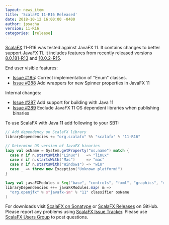 ```yaml
---
layout: news_item
title: 'ScalaFX 11-R16 Released'
date: 2018-10-12 16:00:00 -0400
author: jpsacha
version: 11-R16
categories: [release]
---
```


[ScalaFX][1] 11-R16 was tested against JavaFX 11. It contains changes to better support JavaFX 11.
It includes features from recently released versions [8.0.181-R13][R13] and [10.0.2-R15][R15].

End user visible features:
* [Issue #185][185]: Correct implementation of "Enum" classes.
* [Issue #288][288] Add wrappers for new Spinner properties in JavaFX 11

Internal changes:
* [Issue #287][287] Add support for building with Java 11
* [Issue #289][289] Exclude JavaFX 11 OS dependent libraries when publishing binaries

To use ScalaFX with Java 11 add following to your SBT:

```scala
// Add dependency on ScalaFX library
libraryDependencies += "org.scalafx" %% "scalafx" % "11-R16"

// Determine OS version of JavaFX binaries
lazy val osName = System.getProperty("os.name") match {
  case n if n.startsWith("Linux")   => "linux"
  case n if n.startsWith("Mac")     => "mac"
  case n if n.startsWith("Windows") => "win"
  case _ => throw new Exception("Unknown platform!")
}

lazy val javaFXModules = Seq("base", "controls", "fxml", "graphics", "media", "swing", "web")
libraryDependencies ++= javaFXModules.map( m =>
  "org.openjfx" % s"javafx-$m" % "11" classifier osName
)
```

For downloads visit [ScalaFX on Sonatype][2] or [ScalaFX Releases][3] on GitHub. 
Please report any problems using [ScalaFX Issue Tracker][4]. 
Please use [ScalaFX Users Group][5] to post questions. 

[1]: http://scalafx.org
[2]: http://search.maven.org/#search&#124;ga&#124;1&#124;scalafx
[3]: https://github.com/scalafx/scalafx/releases
[4]: https://github.com/scalafx/scalafx/issues
[5]: https://groups.google.com/forum/#!forum/scalafx-users

[R13]: https://github.com/scalafx/scalafx/releases/tag/v8.0.181-R13
[R15]: https://github.com/scalafx/scalafx/releases/tag/v10.0.2-R15
[185]: https://github.com/scalafx/scalafx/issues/185
[287]: https://github.com/scalafx/scalafx/issues/287
[288]: https://github.com/scalafx/scalafx/issues/288
[289]: https://github.com/scalafx/scalafx/issues/289
